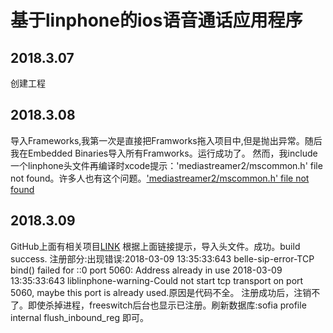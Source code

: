 # 基于linphone的ios语音通话应用程序
## 2018.3.07
创建工程
## 2018.3.08
导入Frameworks,我第一次是直接把Framworks拖入项目中,但是抛出异常。随后我在Embedded Binaries导入所有Framworks。运行成功了。
然而，我include一个linphone头文件再编译时xcode提示：'mediastreamer2/mscommon.h' file not found。许多人也有这个问题。['mediastreamer2/mscommon.h' file not found](https://github.com/BelledonneCommunications/linphone-iphone/issues/311)
## 2018.3.09	
GitHub上面有相关项目[LINK](https://github.com/BelledonneCommunications/linphone-iphone) 
根据上面链接提示，导入头文件。成功。build success.
注册部分:出现错误:2018-03-09 13:35:33:643 belle-sip-error-TCP bind() failed for ::0 port 5060: Address already in use
2018-03-09 13:35:33:643 liblinphone-warning-Could not start tcp transport on port 5060, maybe this port is already used.原因是代码不全。
注册成功后，注销不了。即使杀掉进程，freeswitch后台也显示已注册。刷新数据库:sofia profile internal flush_inbound_reg 即可。
